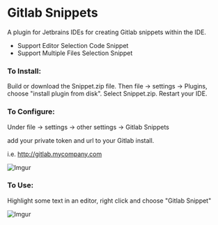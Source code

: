# Gitlab Snippets

A plugin for Jetbrains IDEs for creating Gitlab snippets within the IDE.
- Support Editor Selection Code Snippet
- Support Multiple Files Selection Snippet

### To Install:

Build or download the Snippet.zip file. Then file -> settings -> Plugins, choose "install plugin from disk".
Select Snippet.zip. Restart your IDE.


### To Configure:

Under file -> settings -> other settings -> Gitlab Snippets

add your private token and  url to your Gitlab install.
 
 i.e. http://gitlab.mycompany.com

 ![Imgur](http://i.imgur.com/kHrim5j.png)
 
 ### To Use:
 Highlight some text in an editor, right click and choose "Gitlab Snippet"
 
![Imgur](http://i.imgur.com/ysWs7iT.png) 

